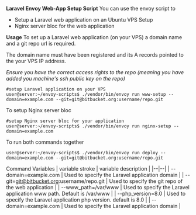 ﻿**Laravel Envoy Web-App Setup Script**
You can use the envoy script to

 - Setup a Laravel web application on an Ubuntu VPS Setup 
 - Nginx server bloc for the web application

**Usage**
To set up a Laravel web application (on your VPS) a domain name and a git repo url is required.

The domain name must have been registered and its A records pointed to the your VPS IP address.

*Ensure you have the correct access rights to the repo (meaning you have added you machine's ssh public key on the repo)*


    #setup Laravel application on your VPS
    user@server:~/envoy-scripts$ ./vendor/bin/envoy run www-setup --domain=example.com --git=git@bitbucket.org:username/repo.git

To setup Nginx server bloc

    #setup Nginx server bloc for your application
    user@server:~/envoy-scripts$ ./vendor/bin/envoy run nginx-setup --domain=example.com
To run both commands together

    user@server:~/envoy-scripts$ ./vendor/bin/envoy run deploy --domain=example.com --git=git@bitbucket.org:username/repo.git


Command Variables
| variable stroke | variable description |
|--|--|
| --domain=example.com | Used to specify the Laravel application domain |
| --git=git@bitbucket.org:username/repo.git | Used to specify the git repo of the web application |
| --www_path=/var/www | Used to specify the Laravel application www path. Default is /var/www |
| --php_version=8.0 | Used to specify the Laravel application php version. default is 8.0 |
| --domain=example.com | Used to specify the Laravel application domain |

